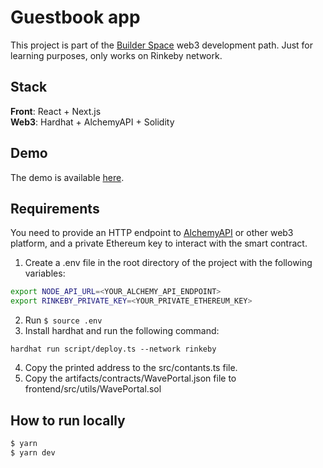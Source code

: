 # Guestbook app

This project is part of the [Builder Space](https://buildspace.so/) web3 development path. Just for learning purposes, only works on Rinkeby network.

## Stack
**Front**: React + Next.js   
**Web3**: Hardhat + AlchemyAPI + Solidity

## Demo

The demo is available [here](https://guestbook.santek.dev/).

## Requirements

You need to provide an HTTP endpoint to [AlchemyAPI](https://alchemy.com/?r=DI5MzQ2Nzg2NzA2O) or other web3 platform, and a private Ethereum key to interact with the smart contract.


1. Create a .env file in the root directory of the project with the following variables:
```bash
export NODE_API_URL=<YOUR_ALCHEMY_API_ENDPOINT>
export RINKEBY_PRIVATE_KEY=<YOUR_PRIVATE_ETHEREUM_KEY>
```
2. Run ```$ source .env```
3. Install hardhat and run the following command:
```
hardhat run script/deploy.ts --network rinkeby
```
4. Copy the printed address to the src/contants.ts file.
5. Copy the artifacts/contracts/WavePortal.json file to frontend/src/utils/WavePortal.sol

## How to run locally

```bash
$ yarn
$ yarn dev
```
